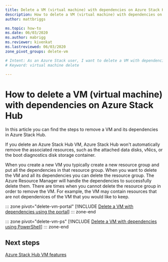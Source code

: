 ```yaml
---
title: Delete a VM (virtual machine) with dependencies on Azure Stack Hub 
description: How to delete a VM (virtual machine) with dependencies on Azure Stack Hub
author: mattbriggs

ms.topic: how-to
ms.date: 06/03/2020
ms.author: mabrigg
ms.reviewer: kivenkat
ms.lastreviewed: 06/03/2020
zone_pivot_groups: delete-vm

# Intent: As an Azure Stack user, I want to delete a VM with dependencies in Azure Stack Hub.
# Keyword: virtual machine delete

---
```


# How to delete a VM (virtual machine) with dependencies on Azure Stack Hub

In this article you can find the steps to remove a VM and its dependencies in Azure Stack Hub.

If you delete an Azure Stack Hub VM, Azure Stack Hub won't automatically remove the associated resources, such as the attached data disks, vNics, or the boot diagnostics disk storage container.

When you create a new VM you typically create a new resource group and put all the dependencies in that resource group. When you want to delete the VM and all its dependencies you can delete the resource group. The Azure Resource Manager will handle the dependencies to successfully delete them. There are times when you cannot delete the resource group in order to remove the VM. For example, the VM may contain resources that are not dependenices of the VM that you would like to keep.

::: zone pivot="delete-vm-portal"
[!INCLUDE [Delete a VM with dependencies using the portal](../includes/howto-vm-delete-portal.md)]
::: zone-end

::: zone pivot="delete-vm-ps"
[!INCLUDE [Delete a VM with dependencies using PowerShell](../includes/howto-vm-delete-ps.md)]
::: zone-end

## Next steps

[Azure Stack Hub VM features](azure-stack-vm-considerations.md)